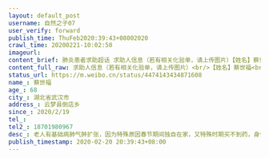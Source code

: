 ```yaml
---
layout: default_post
username: 自然之子07
user_verify: forward
publish_time: ThuFeb2020:39:43+08002020
crawl_time: 20200221-10:02:50
imageurl: 
content_brief: 肺炎患者求助超话 求助人信息（若有相关化验单，请上传图片）【姓名】蔡世福【年龄】68【所在城市】湖北省武汉市【所在小区、社区】云梦县倒店乡【患病时间】2020/2/19【联系方式】【其他紧急联系人】18701980967【病情描述】老人有基础病肺气肿扩张，因为特殊原因春节期间独自在家，又特 ...全文
content_full_raw: 求助人信息（若有相关化验单，请上传图片）<br/>【姓名】蔡世福<br/>【年龄】68<br/>【所在城市】湖北省武汉市<br/>【所在小区、社区】云梦县倒店乡<br/>【患病时间】2020/2/19<br/>【联系方式】<br/>【其他紧急联系人】18701980967<br/>【病情描述】老人有基础病肺气肿扩张，因为特殊原因春节期间独自在家，又特殊时期买不到药，身体本有些不适。昨天晚上发烧未进食，今天中午11点难受不堪，给乡里医院打电话送去检查。目前在云梦县中医院隔离，医生说是病毒感染。因为老人有基础疾病，而家里人武汉封城都回不来，现在特别怕老人交叉感染，希望有好心人能够关注。
status_url: https://m.weibo.cn/status/4474143434871608
name_: 蔡世福
age_: 68
city_: 湖北省武汉市
address_: 云梦县倒店乡
since_: 2020/2/19
tel_: 
tel2_: 18701980967
desc_: 老人有基础病肺气肿扩张，因为特殊原因春节期间独自在家，又特殊时期买不到药，身体本有些不适。昨天晚上发烧未进食，今天中午11点难受不堪，给乡里医院打电话送去检查。目前在云梦县中医院隔离，医生说是病毒感染。因为老人有基础疾病，而家里人武汉封城都回不来，现在特别怕老人交叉感染，希望有好心人能够关注。
publish_timestamp: 2020-02-20 20:39:43+08:00
---
```

